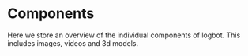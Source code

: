
# Components

Here we store an overview of the individual components of logbot. This includes images, videos and 3d models.
